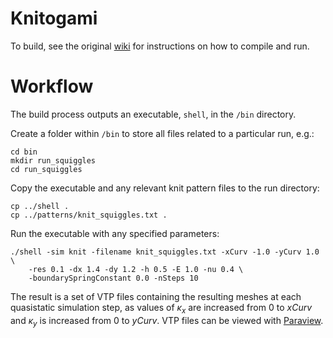 # Knitogami

To build, see the original [wiki](https://github.com/wimvanrees/growth_SM2018/wiki) for instructions on how to compile and run.

# Workflow

The build process outputs an executable, `shell`, in the `/bin` directory.

Create a folder within `/bin` to store all files related to a particular run, e.g.:
```
cd bin
mkdir run_squiggles
cd run_squiggles
```

Copy the executable and any relevant knit pattern files to the run directory:
```
cp ../shell .
cp ../patterns/knit_squiggles.txt .
```

Run the executable with any specified parameters:
```
./shell -sim knit -filename knit_squiggles.txt -xCurv -1.0 -yCurv 1.0 \
    -res 0.1 -dx 1.4 -dy 1.2 -h 0.5 -E 1.0 -nu 0.4 \
    -boundarySpringConstant 0.0 -nSteps 10
```

The result is a set of VTP files containing the resulting meshes at each quasistatic simulation step, as values of $\kappa_x$ are increased from $0$ to $xCurv$ and $\kappa_y$ is increased from $0$ to $yCurv$. VTP files can be viewed with [Paraview](https://www.paraview.org).
